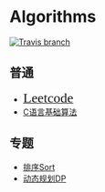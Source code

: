 # Algorithms

[![Travis branch](https://img.shields.io/travis/rust-lang/rust/master.svg)](https://github.com/fire717/Machine-Learning)

## 普通
* [<font size=5 face="黑体">Leetcode</font>](/LeetCode)
* [C语言基础算法](/BeginnerCode_in_C)

## 专题
* [排序Sort](/specialTopic/sort)
* [动态规划DP](/specialTopic/DP)
